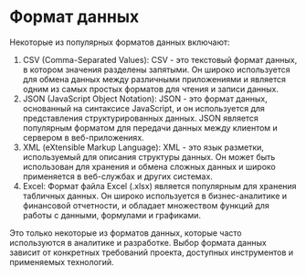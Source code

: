 # Формат данных

Некоторые из популярных форматов данных включают:

1. CSV (Comma-Separated Values): CSV - это текстовый формат данных, в котором значения разделены запятыми. Он широко используется для обмена данных между различными приложениями и является одним из самых простых форматов для чтения и записи данных.
2. JSON (JavaScript Object Notation): JSON - это формат данных, основанный на синтаксисе JavaScript, и он используется для представления структурированных данных. JSON является популярным форматом для передачи данных между клиентом и сервером в веб-приложениях.
3. XML (eXtensible Markup Language): XML - это язык разметки, используемый для описания структуры данных. Он может быть использован для хранения и обмена сложных данных и широко применяется в веб-службах и других системах.
4. Excel: Формат файла Excel (.xlsx) является популярным для хранения табличных данных. Он широко используется в бизнес-аналитике и финансовой отчетности, и обладает множеством функций для работы с данными, формулами и графиками.

Это только некоторые из форматов данных, которые часто используются в аналитике и разработке. Выбор формата данных зависит от конкретных требований проекта, доступных инструментов и применяемых технологий.



